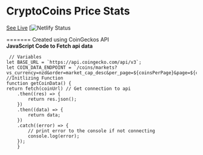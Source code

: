 # CryptoCoins Price Stats
[See Live](https://cryptocoinstats.netlify.app/)
[![Netlify Status](https://user-images.githubusercontent.com/51413507/122448128-8bd89c80-cff8-11eb-9e0b-69316045a105.PNG)

=======
Created using CoinGeckos API<br>
    **JavaScript Code to Fetch api data**
     
     // Variables
    let BASE_URL = `https://api.coingecko.com/api/v3`;
    let COIN_DATA_ENDPOINT = `/coins/markets?vs_currency=nzd&order=market_cap_desc&per_page=${coinsPerPage}&page=${currentPage}&sparkline=false`;
    //Initlizing Function
    function getCoinData() {
    return fetch(coinUrl) // Get connection to api 
        .then((res) => {
            return res.json();
        })
        .then((data) => {
            return data;
        })
        .catch((error) => {
            // print error to the console if not connecting
            console.log(error);
        });
        }
